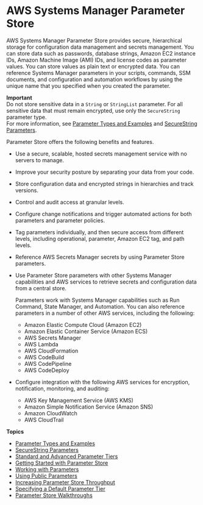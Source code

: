 # AWS Systems Manager Parameter Store<a name="systems-manager-parameter-store"></a>

AWS Systems Manager Parameter Store provides secure, hierarchical storage for configuration data management and secrets management\. You can store data such as passwords, database strings, Amazon EC2 instance IDs, Amazon Machine Image \(AMI\) IDs, and license codes as parameter values\. You can store values as plain text or encrypted data\. You can reference Systems Manager parameters in your scripts, commands, SSM documents, and configuration and automation workflows by using the unique name that you specified when you created the parameter\. 

**Important**  
Do not store sensitive data in a `String` or `StringList` parameter\. For all sensitive data that must remain encrypted, use only the `SecureString` parameter type\.  
For more information, see [Parameter Types and Examples](parameter-store-about-examples.md) and [SecureString Parameters](sysman-paramstore-securestring.md)\.

Parameter Store offers the following benefits and features\.
+ Use a secure, scalable, hosted secrets management service with no servers to manage\.
+ Improve your security posture by separating your data from your code\.
+ Store configuration data and encrypted strings in hierarchies and track versions\.
+ Control and audit access at granular levels\.
+ Configure change notifications and trigger automated actions for both parameters and parameter policies\.
+ Tag parameters individually, and then secure access from different levels, including operational, parameter, Amazon EC2 tag, and path levels\. 
+ Reference AWS Secrets Manager secrets by using Parameter Store parameters\.
+ Use Parameter Store parameters with other Systems Manager capabilities and AWS services to retrieve secrets and configuration data from a central store\. 

  Parameters work with Systems Manager capabilities such as Run Command, State Manager, and Automation\. You can also reference parameters in a number of other AWS services, including the following:
  + Amazon Elastic Compute Cloud \(Amazon EC2\)
  + Amazon Elastic Container Service \(Amazon ECS\)
  + AWS Secrets Manager
  + AWS Lambda
  + AWS CloudFormation
  + AWS CodeBuild
  + AWS CodePipeline
  + AWS CodeDeploy
+ Configure integration with the following AWS services for encryption, notification, monitoring, and auditing:
  + AWS Key Management Service \(AWS KMS\)
  + Amazon Simple Notification Service \(Amazon SNS\)
  + Amazon CloudWatch
  + AWS CloudTrail

**Topics**
+ [Parameter Types and Examples](parameter-store-about-examples.md)
+ [SecureString Parameters](sysman-paramstore-securestring.md)
+ [Standard and Advanced Parameter Tiers](parameter-store-advanced-parameters.md)
+ [Getting Started with Parameter Store](sysman-paramstore-settingup.md)
+ [Working with Parameters](sysman-paramstore-working.md)
+ [Using Public Parameters](parameter-store-public-parameters.md)
+ [Increasing Parameter Store Throughput](parameter-store-throughput.md)
+ [Specifying a Default Parameter Tier](ps-default-tier.md)
+ [Parameter Store Walkthroughs](sysman-paramstore-walk.md)